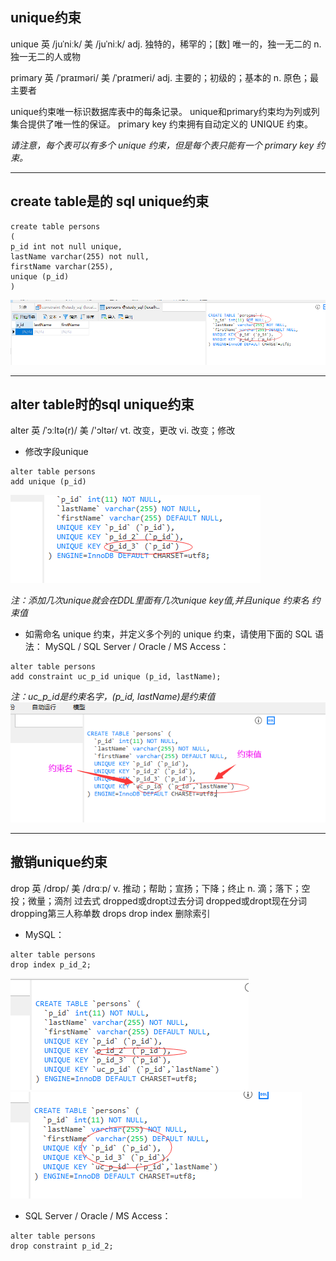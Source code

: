 ## unique约束

unique 英 /juˈniːk/  美 /juˈniːk/ adj. 独特的，稀罕的；[数] 唯一的，独一无二的 n. 独一无二的人或物

primary  英 /ˈpraɪməri/  美 /ˈpraɪmeri/ adj. 主要的；初级的；基本的 n. 原色；最主要者

unique约束唯一标识数据库表中的每条记录。
unique和primary约束均为列或列集合提供了唯一性的保证。
primary key 约束拥有自动定义的 UNIQUE 约束。

*请注意，每个表可以有多个 unique 约束，但是每个表只能有一个 primary key 约束。*

---
## create table是的 sql unique约束
```MySql
create table persons
(
p_id int not null unique,
lastName varchar(255) not null,
firstName varchar(255),
unique (p_id)
)
```
<img src='./img/constraint_unique.png' />

---
## alter table时的sql unique约束
alter 英 /ˈɔːltə(r)/  美 /'ɔltər/  vt. 改变，更改 vi. 改变；修改

* 修改字段unique

```MySql
alter table persons
add unique (p_id)
```
<img src='./img/constraint_unique_add.png' />

*注：添加几次unique就会在DDL里面有几次unique key值,并且unique 约束名 约束值*

* 如需命名 unique 约束，并定义多个列的 unique 约束，请使用下面的 SQL 语法：
MySQL / SQL Server / Oracle / MS Access：
```MySql
alter table persons
add constraint uc_p_id unique (p_id, lastName);
```

*注：uc_p_id是约束名字，(p_id, lastName)是约束值*
<img src='./img/constraint_unique_add_more.png' />

---
## 撤销unique约束

drop 英 /drɒp/  美 /drɑːp/ v. 推动；帮助；宣扬；下降；终止 n. 滴；落下；空投；微量；滴剂 
过去式 dropped或dropt过去分词 dropped或dropt现在分词 dropping第三人称单数 drops
drop index 删除索引

* MySQL：

```MySql
alter table persons
drop index p_id_2;
```
<img src='./img/constraint_unique_drop_index.png' />
<img src='./img/constraint_unique_drop_index_after.png' />

* SQL Server / Oracle / MS Access：

```MySql
alter table persons
drop constraint p_id_2;
```
